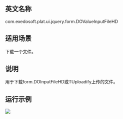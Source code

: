 ## 英文名称 ##

com.exedosoft.plat.ui.jquery.form.DOValueInputFileHD

## 适用场景 ##

下载一个文件。

## 说明 ##

用于下载form.DOInputFileHD或TUploadify上传的文件。

## 运行示例 ##


<img src='http://eeplat.googlecode.com/files/c_inputfilehd.png' />